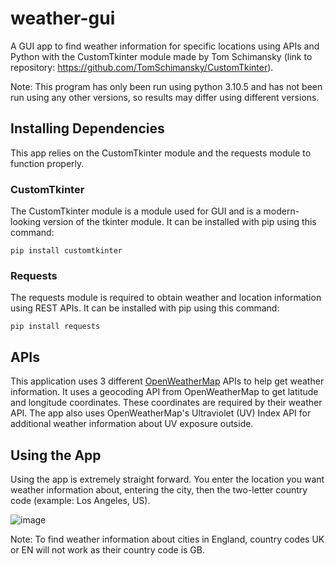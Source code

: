 # weather-gui
A GUI app to find weather information for specific locations using APIs and Python with the CustomTkinter module made by Tom Schimansky (link to repository: https://github.com/TomSchimansky/CustomTkinter).

Note: This program has only been run using python 3.10.5 and has not been run using any other versions, so results may differ using different versions.

## Installing Dependencies
This app relies on the CustomTkinter module and the requests module to function properly.

### CustomTkinter
The CustomTkinter module is a module used for GUI and is a modern-looking version of the tkinter module. It can be installed with pip using this command:
```
pip install customtkinter
```

### Requests
The requests module is required to obtain weather and location information using REST APIs. It can be installed with pip using this command:
```
pip install requests
```

## APIs
This application uses 3 different [OpenWeatherMap](https://openweathermap.org/) APIs to help get weather information. It uses a geocoding API from OpenWeatherMap to get latitude and longitude coordinates. These coordinates are required by their weather API. The app also uses OpenWeatherMap's Ultraviolet (UV) Index API for additional weather information about UV exposure outside.

## Using the App
Using the app is extremely straight forward. You enter the location you want weather information about, entering the city, then the two-letter country code (example: Los Angeles, US).

![image](https://github.com/PythonCoder8/weather-gui/assets/72826534/9e5ab2fa-44d8-4e95-9453-92cd88681bab)

Note: To find weather information about cities in England, country codes UK or EN will not work as their country code is GB.

<!--START_SECTION:waka-->
<!--END_SECTION:waka-->
